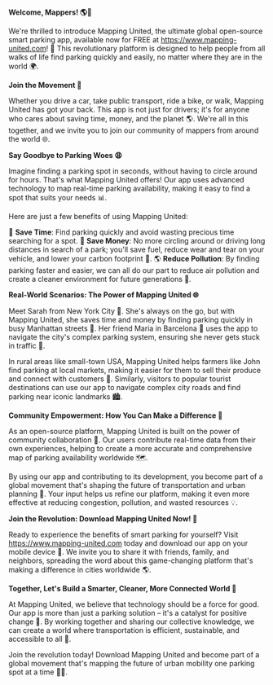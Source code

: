 **Welcome, Mappers! 🌎💨**

We're thrilled to introduce Mapping United, the ultimate global open-source smart parking app, available now for FREE at https://www.mapping-united.com! 💸 This revolutionary platform is designed to help people from all walks of life find parking quickly and easily, no matter where they are in the world 🌍.

**Join the Movement 🚗**

Whether you drive a car, take public transport, ride a bike, or walk, Mapping United has got your back. This app is not just for drivers; it's for anyone who cares about saving time, money, and the planet 🌎. We're all in this together, and we invite you to join our community of mappers from around the world 🌐.

**Say Goodbye to Parking Woes 😩**

Imagine finding a parking spot in seconds, without having to circle around for hours. That's what Mapping United offers! Our app uses advanced technology to map real-time parking availability, making it easy to find a spot that suits your needs 📊.

Here are just a few benefits of using Mapping United:

🚀 **Save Time**: Find parking quickly and avoid wasting precious time searching for a spot.
💸 **Save Money**: No more circling around or driving long distances in search of a park; you'll save fuel, reduce wear and tear on your vehicle, and lower your carbon footprint 🌟.
🌎 **Reduce Pollution**: By finding parking faster and easier, we can all do our part to reduce air pollution and create a cleaner environment for future generations 🌿.

**Real-World Scenarios: The Power of Mapping United 🌐**

Meet Sarah from New York City 🗽️. She's always on the go, but with Mapping United, she saves time and money by finding parking quickly in busy Manhattan streets 💸. Her friend Maria in Barcelona 🎉 uses the app to navigate the city's complex parking system, ensuring she never gets stuck in traffic 🚗.

In rural areas like small-town USA, Mapping United helps farmers like John find parking at local markets, making it easier for them to sell their produce and connect with customers 🍓. Similarly, visitors to popular tourist destinations can use our app to navigate complex city roads and find parking near iconic landmarks 🏙️.

**Community Empowerment: How You Can Make a Difference 💪**

As an open-source platform, Mapping United is built on the power of community collaboration 🌈. Our users contribute real-time data from their own experiences, helping to create a more accurate and comprehensive map of parking availability worldwide 🗺️.

By using our app and contributing to its development, you become part of a global movement that's shaping the future of transportation and urban planning 🚀. Your input helps us refine our platform, making it even more effective at reducing congestion, pollution, and wasted resources 💡.

**Join the Revolution: Download Mapping United Now! 🔋**

Ready to experience the benefits of smart parking for yourself? Visit https://www.mapping-united.com today and download our app on your mobile device 📱. We invite you to share it with friends, family, and neighbors, spreading the word about this game-changing platform that's making a difference in cities worldwide 🌎.

**Together, Let's Build a Smarter, Cleaner, More Connected World 🌟**

At Mapping United, we believe that technology should be a force for good. Our app is more than just a parking solution – it's a catalyst for positive change 🚀. By working together and sharing our collective knowledge, we can create a world where transportation is efficient, sustainable, and accessible to all 🌈.

Join the revolution today! Download Mapping United and become part of a global movement that's mapping the future of urban mobility one parking spot at a time 💪🏼.